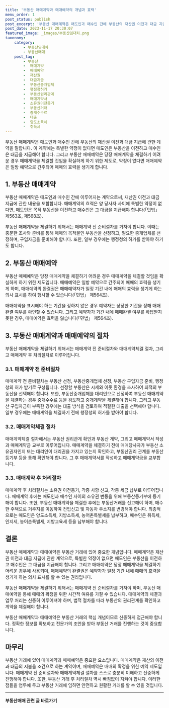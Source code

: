 ```yaml
---
title: '부동산 매매계약과 매매예약의 개념과 효력'
menu_order: 1
post_status: publish
post_excerpt: '부동산 매매계약은 매도인과 매수인 간에 부동산의 재산권 이전과 대금 지급에 관한 계약을 말합니다. 이 계약에는 특별한 약정이 없다면 매도인은 부동산을 이전하고 매수인은 대금을 지급해야 합니다. 그리고 부동산 매매예약은 당장 매매계약을 체결하기 어려운 경우 매매계약을 체결할 것임을 확실하게 하기 위한 제도로, 약정이 없다면 매매예약은 일방 예약으로 간주되어 매매의 효력을 생기게 합니다.'
post_date: 2023-11-17 20:30:07
featured_image: _images/부동산임대차.png
taxonomy:
    category:
        - 부동산임대차
        - 부동산매매
    post_tag:
        - 부동산
        -  매매계약
        -  매매예약
        -  재산권
        -  대금지급
        -  부동산중개업체
        -  행정청허가
        -  부동산권리관계
        -  매매계약서
        -  소유권이전등기
        -  부동산거래
        -  중개수수료
        -  대출
        -  양도소득세
        -  취득세
---
```



부동산 매매계약은 매도인과 매수인 간에 부동산의 재산권 이전과 대금 지급에 관한 계약을 말합니다. 이 계약에는 특별한 약정이 없다면 매도인은 부동산을 이전하고 매수인은 대금을 지급해야 합니다. 그리고 부동산 매매예약은 당장 매매계약을 체결하기 어려운 경우 매매계약을 체결할 것임을 확실하게 하기 위한 제도로, 약정이 없다면 매매예약은 일방 예약으로 간주되어 매매의 효력을 생기게 합니다.

## 1. 부동산 매매계약

부동산 매매계약은 매도인과 매수인 간에 이루어지는 계약으로써, 재산권 이전과 대금 지급에 관한 내용을 포함합니다. 매매계약의 효력은 양 당사자 사이에 특별한 약정이 없다면, 매도인은 목적 부동산을 이전하고 매수인은 그 대금을 지급해야 합니다(「민법」 제563조, 제568조).

부동산 매매계약을 체결하기 위해서는 매매계약 전 준비절차를 거쳐야 합니다. 이때는 충분한 조사와 준비를 통해 매매의 목적물인 부동산을 선정하고, 필요한 중개업체를 선정하며, 구입자금을 준비해야 합니다. 또한, 일부 경우에는 행정청의 허가를 받아야 하기도 합니다.

## 2. 부동산 매매예약

부동산 매매예약은 당장 매매계약을 체결하기 어려운 경우 매매계약을 체결할 것임을 확실하게 하기 위한 제도입니다. 매매예약은 일방 예약으로 간주되어 매매의 효력을 생기게 하며, 매매예약의 완결권은 매매예약자가 일정 기간 내에 매매의 효력을 생기게 하는 의사 표시를 하여 행사할 수 있습니다(「민법」 제564조).

매매예약을 표시해야 하는 기간을 정하지 않은 경우 예약자는 상당한 기간을 정해 매매완결 여부를 확인할 수 있습니다. 그리고 예약자가 기간 내에 매매완결 여부를 확답받지 못한 경우, 매매예약은 효력을 잃습니다(「민법」 제564조).

## 3. 부동산 매매계약과 매매예약의 절차

부동산 매매계약을 체결하기 위해서는 매매계약 전 준비절차와 매매계약체결 절차, 그리고 매매계약 후 처리절차로 이루어집니다.

### 3.1. 매매계약 전 준비절차

매매계약 전 준비절차는 부동산 선정, 부동산중개업체 선정, 부동산 구입자금 준비, 행정청의 허가 받기로 구성됩니다. 선정할 부동산은 시세와 이웃 환경을 조사하여 최적의 부동산을 선택해야 합니다. 또한, 부동산중개업체를 대리인으로 선정하여 부동산 매매계약을 체결하는 경우 중개수수료 등을 검토하고 중개계약을 체결해야 합니다. 그리고 부동산 구입자금이 부족한 경우에는 대출 방식을 검토하여 적절한 대출을 선택해야 합니다. 일부 경우에는 매매계약을 체결하기 전에 행정청의 허가를 받아야 합니다.

### 3.2. 매매계약체결 절차

매매계약체결 절차에서는 부동산 권리관계 확인과 부동산 계약, 그리고 매매계약서 작성과 매매계약금 교부로 이루어집니다. 매매계약을 체결하기 전에 매매당사자가 부동산 소유권자인지 또는 대리인이 대리권을 가지고 있는지 확인하고, 부동산권리 관계를 부동산등기부 등을 통해 확인해야 합니다. 그 후 매매계약서를 작성하고 매매계약금을 교부합니다.

### 3.3. 매매계약 후 처리절차

매매계약 후 처리절차는 소유권 이전등기, 각종 사항 신고, 각종 세금 납부로 이루어집니다. 매매계약 후에는 매도인과 매수인 사이의 소유권 변동을 위해 부동산등기부에 등기해야 합니다. 또한, 부동산 매매계약을 체결한 후에는 부동산거래를 신고해야 하며, 매수한 주택으로 거주지를 이동하여 전입신고 및 자동차 주소지를 변경해야 합니다. 최종적으로는 매도인은 양도소득세, 지방소득세, 농어촌특별세를 납부하고, 매수인은 취득세, 인지세, 농어촌특별세, 지방교육세 등을 납부해야 합니다.

## 결론

부동산 매매계약과 매매예약은 부동산 거래에 있어 중요한 개념입니다. 매매계약은 재산권 이전과 대금 지급에 관한 계약으로, 특별한 약정이 없으면 매도인은 부동산을 이전하고 매수인은 그 대금을 지급해야 합니다. 그리고 매매예약은 당장 매매계약을 체결하기 어려운 경우에 사용되며, 매매예약의 완결권은 예약자가 일정 기간 내에 매매의 효력을 생기게 하는 의사 표시를 할 수 있는 권리입니다.

부동산 매매계약을 체결하기 위해서는 매매계약 전 준비절차를 거쳐야 하며, 부동산 매매예약을 통해 매매의 확정을 위한 시간적 여유를 가질 수 있습니다. 매매계약의 체결과 업무 처리는 신중히 이루어져야 하며, 법적 절차를 따라 부동산의 권리관계를 확인하고 계약을 체결해야 합니다.

부동산 매매계약과 매매예약은 부동산 거래의 핵심 개념이므로 신중하게 접근해야 합니다. 정확한 정보를 확보하고 전문가의 조언을 받아 부동산 거래를 진행하는 것이 중요합니다.

## 마무리

부동산 거래에 있어 매매계약과 매매예약은 중요한 요소입니다. 매매계약은 재산의 이전과 대금의 지불을 조건으로 하는 계약이며, 매매예약은 매매의 확정을 위한 예약 제도입니다. 매매계약 전 준비절차와 매매계약체결 절차를 스스로 충분히 이해하고 신중하게 진행해야 합니다. 또한, 부동산 거래 후 처리절차 역시 빠짐없이 지켜야 합니다. 이러한 점들을 염두에 두고 부동산 거래에 임하면 안전하고 원활한 거래를 할 수 있을 것입니다.
<!-- wp:separator -->
<hr class="wp-block-separator has-alpha-channel-opacity"/>
<!-- /wp:separator -->

<!-- wp:group {"backgroundColor":"base","layout":{"type":"constrained"}} -->
<div class="wp-block-group has-base-background-color has-background"><!-- wp:paragraph {"align":"center","fontSize":"medium"} -->
<p class="has-text-align-center has-large-font-size"><strong>부동산매매 관련 글 바로가기</strong></p>
<!-- /wp:paragraph -->


<!-- wp:latest-posts
{"categories":[{"id":22715,"count":19,"description":"","link":"https://uknowlaw.com/category/%eb%b6%80%eb%8f%99%ec%82%b0%eb%a7%a4%eb%a7%a4/","name":"부동산매매","slug":"부동산매매","taxonomy":"category","parent":0,"meta":[],"_links":{"self":[{"href":"https://uknowlaw.com/wp-json/wp/v2/categories/22715"}],"collection":[{"href":"https://uknowlaw.com/wp-json/wp/v2/categories"}],"about":[{"href":"https://uknowlaw.com/wp-json/wp/v2/taxonomies/category"}],"wp:post_type":[{"href":"https://uknowlaw.com/wp-json/wp/v2/posts?categories=22715"}],"curies":[{"name":"wp","href":"https://api.w.org/{rel}","templated":true}]}}],"postsToShow":100,"excerptLength":28,"postLayout":"grid","columns":2,"featuredImageAlign":"left","featuredImageSizeSlug":"large","fontSize":"small"} /--></div>
<!-- /wp:group -->